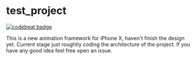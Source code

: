 # test_project

[![codebeat badge](https://codebeat.co/badges/562b7092-7fab-48db-b527-3b7e75428ec9)](https://codebeat.co/projects/github-com-iceman201-test_project-master)

This is a new animation framework for iPhone X, haven't finish the design yet. Current stage just roughtly coding the architecture of the project.
If you have any good idea feel free open an issue.
